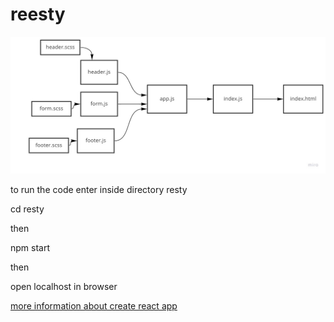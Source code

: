 # reesty

![uml](assest/lab26.jpg)

to run the code enter inside directory resty

cd resty

then

npm start

then

open localhost in browser

[more information about create react app](resty/README.md)
